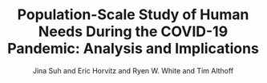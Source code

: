 ---
archiveprefix: arXiv
author: Jina Suh and Eric Horvitz and Ryen W. White and Tim Althoff
description: Placeholder
eprint: '2008.07045'
highlight: 1
pdf: suh2020populationscale.pdf
primaryclass: cs.CY
journal: WSDM
thumbnail: suh2020populationscale.png
title: 'Population-Scale Study of Human Needs During the COVID-19 Pandemic: Analysis
  and Implications'
year: '2020'
---